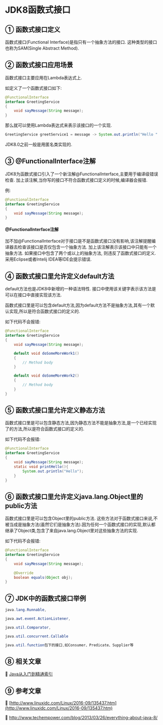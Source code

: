 JDK8函数式接口
===


① 函数式接口定义
---

函数式接口(Functional Interface)是指只有一个抽象方法的接口. 这种类型的接口也称为SAM(Single Abstract Method).

 
② 函数式接口应用场景
----

函数式接口主要应用在Lambda表达式上.

如定义了一个函数式接口如下:

```java
@FunctionalInterface
interface GreetingService 
{
	void sayMessage(String message);
}
```

那么就可以使用Lambda表达式来表示该接口的一个实现.

```java
GreetingService greetService1 = message -> System.out.println("Hello " + message);
```

<div class="bs-callout bs-callout-warning">
	JDK8.0之前一般是用匿名类实现的.
</div>

③ @FunctionalInterface注解
---

JDK8为函数式接口引入了一个新注解@FunctionalInterface,主要用于编译级错误检查. 加上该注解,当你写的接口不符合函数式接口定义的时候,编译器会报错.

例:
```java
@FunctionalInterface
interface GreetingService
{
	void sayMessage(String message);
}
```

<div class="bs-callout bs-callout-warning">
    <h4>@FunctionalInterface注解</h4>
	加不加@FunctionalInterface对于接口是不是函数式接口没有影响,该注解提醒编译器去检查该接口是否仅包含一个抽象方法.
	加上该注解表示该接口中只能有一个抽象方法. 如果接口中包含了两个或以上的抽象方法, 则违反了函数式接口的定义. 采用Eclipse或者Intelij IDEA等IDE会提示错误.
</div>

 
④ 函数式接口里允许定义default方法
---

default方法也是JDK8中新增的一种语法特性. 接口中使用该关键字表示该方法是可以在接口中直接实现该方法. 

函数式接口里是可以包含default方法,因为default方法不是抽象方法,其有一个默认实现,所以是符合函数式接口的定义的.

如下代码不会报错:

```java
@FunctionalInterface
interface GreetingService
{
	void sayMessage(String message);

	default void doSomeMoreWork1()
	{
		// Method body
	}

	default void doSomeMoreWork2()
	{
		// Method body
	}
}
```

⑤ 函数式接口里允许定义静态方法
---


函数式接口里是可以包含静态方法,因为静态方法不能是抽象方法,是一个已经实现了的方法,所以是符合函数式接口的定义的.

如下代码不会报错:

```java
@FunctionalInterface
interface GreetingService 
{
	void sayMessage(String message);
	static void printHello(){
		System.out.println("Hello");
	}
}
```

⑥ 函数式接口里允许定义java.lang.Object里的public方法
---


函数式接口里是可以包含Object里的public方法. 这些方法对于函数式接口来说,不被当成是抽象方法(虽然它们是抽象方法).因为任何一个函数式接口的实现,默认都继承了Object类,包含了来自java.lang.Object里对这些抽象方法的实现.

如下代码不会报错:

```java
@FunctionalInterface
interface GreetingService  
{
	void sayMessage(String message);
	
	@Override
	boolean equals(Object obj);
}
```
 
⑦ JDK中的函数式接口举例
---

```java
java.lang.Runnable,

java.awt.event.ActionListener, 

java.util.Comparator,

java.util.concurrent.Callable

java.util.function包下的接口,如Consumer、Predicate、Supplier等
```

⑧ 相关文章
---

📖 [Java从入门到精通索引](http://localhost/article/java/index.html)


⑨ 参考文章
---

📖 [http://www.linuxidc.com/Linux/2016-09/135437.htm](http://www.linuxidc.com/Linux/2016-09/135437.htm)

📖 http://www.techempower.com/blog/2013/03/26/everything-about-java-8/
